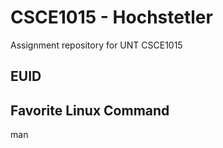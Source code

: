 # CSCE1015 - Hochstetler
Assignment repository for UNT CSCE1015

## EUID



## Favorite Linux Command
man
